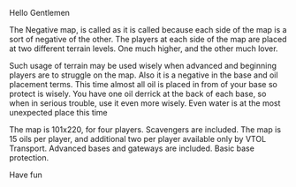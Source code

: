 Hello Gentlemen  

The Negative map, is called as it is called  because each side of the map is a sort of negative of the other. The players at each side of the map are placed at two different terrain levels. One much higher, and the other much lover. 

Such usage of terrain may be used wisely when advanced and beginning players are to struggle on the map. Also it is a negative in the base and oil placement terms. This time almost all oil is placed in from of your base so protect is wisely. You have one oil derrick at the back of each base, so when in serious trouble, use it even more wisely. Even water is at the most unexpected place this time  

The map is 101x220, for four players. Scavengers are included. The map is 15 oils per player, and additional two per player available only by VTOL Transport. Advanced bases and gateways are included. Basic base protection.

Have fun  
